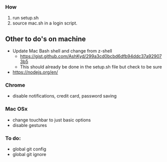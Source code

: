 ### How
1. run setup.sh
2. source mac.sh in a login script.



## Other to do's on machine

*  Update Mac Bash shell and change from z-shell
   * https://gist.github.com/AshKyd/299a3cd0bcbd6dfb94ddc37a929073b5
   * This should already be done in the setup.sh file but check to be sure
* https://nodejs.org/en/

### Chrome
* disable notifications, credit card, password saving

### Mac OSx
* change touchbar to just basic options
* disable gestures

### To do:
* global git config
* global git ignore
